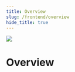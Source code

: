 ```yaml
---
title: Overview
slug: /frontend/overview
hide_title: true
---
```


<img src="/img/title/storage.svg" className="titlePic" />

# Overview

